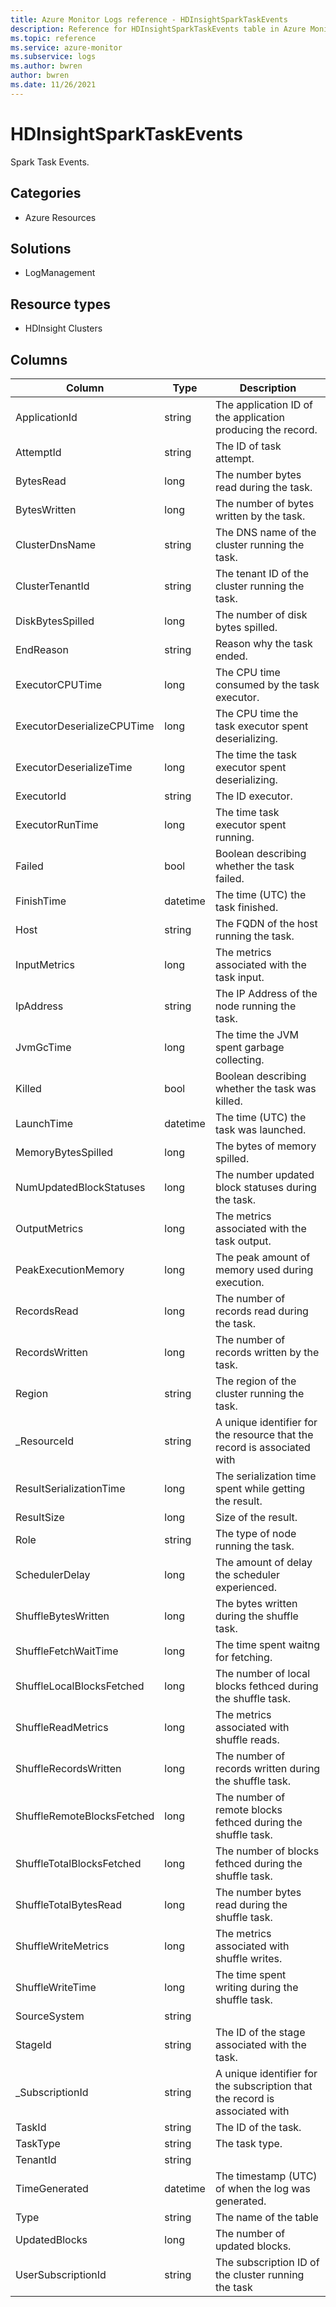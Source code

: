 ```yaml
---
title: Azure Monitor Logs reference - HDInsightSparkTaskEvents
description: Reference for HDInsightSparkTaskEvents table in Azure Monitor Logs.
ms.topic: reference
ms.service: azure-monitor
ms.subservice: logs
ms.author: bwren
author: bwren
ms.date: 11/26/2021
---
```


# HDInsightSparkTaskEvents

 Spark Task Events.

## Categories

- Azure Resources
## Solutions

- LogManagement
## Resource types

- HDInsight Clusters




## Columns

| Column | Type | Description |
| --- | --- | --- |
| ApplicationId | string | The application ID of the application producing the record. |
| AttemptId | string | The ID of task attempt. |
| BytesRead | long | The number bytes read during the task. |
| BytesWritten | long | The number of bytes written by the task. |
| ClusterDnsName | string | The DNS name of the cluster running the task. |
| ClusterTenantId | string | The tenant ID of the cluster running the task. |
| DiskBytesSpilled | long | The number of disk bytes spilled. |
| EndReason | string | Reason why the task ended. |
| ExecutorCPUTime | long | The CPU time consumed by the task executor. |
| ExecutorDeserializeCPUTime | long | The CPU time the task executor spent deserializing. |
| ExecutorDeserializeTime | long | The time the task executor spent deserializing. |
| ExecutorId | string | The ID executor. |
| ExecutorRunTime | long | The time task executor spent running. |
| Failed | bool | Boolean describing whether the task failed. |
| FinishTime | datetime | The time (UTC) the task finished. |
| Host | string | The FQDN of the host running the task. |
| InputMetrics | long | The metrics associated with the task input. |
| IpAddress | string | The IP Address of the node running the task. |
| JvmGcTime | long | The time the JVM spent garbage collecting. |
| Killed | bool | Boolean describing whether the task was killed. |
| LaunchTime | datetime | The time (UTC) the task was launched. |
| MemoryBytesSpilled | long | The bytes of memory spilled. |
| NumUpdatedBlockStatuses | long | The number updated block statuses during the task. |
| OutputMetrics | long | The metrics associated with the task output. |
| PeakExecutionMemory | long | The peak amount of memory used during execution. |
| RecordsRead | long | The number of records read during the task. |
| RecordsWritten | long | The number of records written by the task. |
| Region | string | The region of the cluster running the task. |
| _ResourceId | string | A unique identifier for the resource that the record is associated with |
| ResultSerializationTime | long | The serialization time spent while getting the result. |
| ResultSize | long | Size of the result. |
| Role | string | The type of node running the task. |
| SchedulerDelay | long | The amount of delay the scheduler experienced. |
| ShuffleBytesWritten | long | The bytes written during the shuffle task. |
| ShuffleFetchWaitTime | long | The time spent waitng for fetching. |
| ShuffleLocalBlocksFetched | long | The number of local blocks fethced during the shuffle task. |
| ShuffleReadMetrics | long | The metrics associated with shuffle reads. |
| ShuffleRecordsWritten | long | The number of records written during the shuffle task. |
| ShuffleRemoteBlocksFetched | long | The number of remote blocks fethced during the shuffle task. |
| ShuffleTotalBlocksFetched | long | The number of blocks fethced during the shuffle task. |
| ShuffleTotalBytesRead | long | The number bytes read during the shuffle task. |
| ShuffleWriteMetrics | long | The metrics associated with shuffle writes. |
| ShuffleWriteTime | long | The time spent writing during the shuffle task. |
| SourceSystem | string |  |
| StageId | string | The ID of the stage associated with the task. |
| _SubscriptionId | string | A unique identifier for the subscription that the record is associated with |
| TaskId | string | The ID of the task. |
| TaskType | string | The task type. |
| TenantId | string |  |
| TimeGenerated | datetime | The timestamp (UTC) of when the log was generated. |
| Type | string | The name of the table |
| UpdatedBlocks | long | The number of updated blocks. |
| UserSubscriptionId | string | The subscription ID of the cluster running the task |
